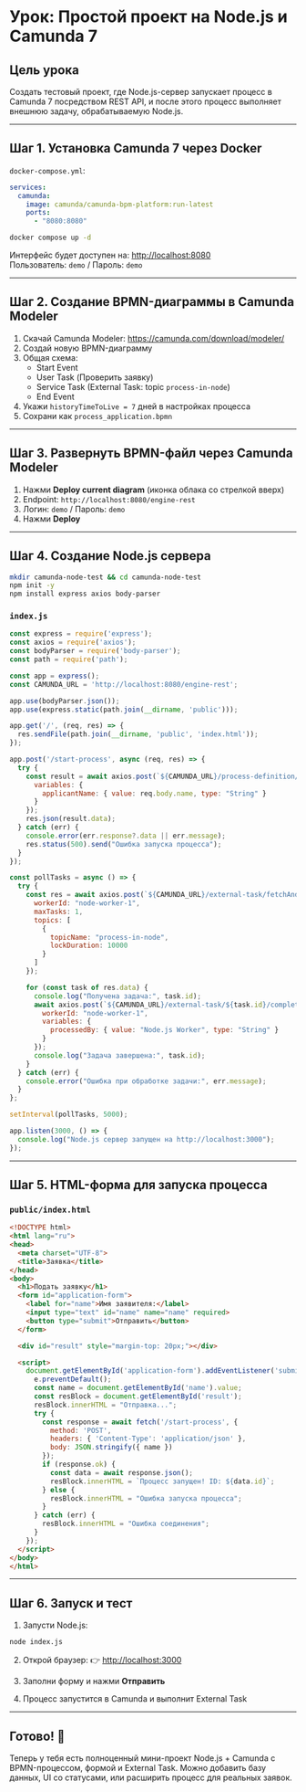 # Урок: Простой проект на Node.js и Camunda 7

## Цель урока

Создать тестовый проект, где Node.js-сервер запускает процесс в Camunda 7 посредством REST API, и после этого процесс выполняет внешнюю задачу, обрабатываемую Node.js.

---

## Шаг 1. Установка Camunda 7 через Docker

`docker-compose.yml`:

```yaml
services:
  camunda:
    image: camunda/camunda-bpm-platform:run-latest
    ports:
      - "8080:8080"
```

```bash
docker compose up -d
```

Интерфейс будет доступен на: <http://localhost:8080>  
Пользователь: `demo` / Пароль: `demo`

---

## Шаг 2. Создание BPMN-диаграммы в Camunda Modeler

1. Скачай Camunda Modeler: <https://camunda.com/download/modeler/>
2. Создай новую BPMN-диаграмму
3. Общая схема:
   - Start Event
   - User Task (Проверить заявку)
   - Service Task (External Task: topic `process-in-node`)
   - End Event
4. Укажи `historyTimeToLive = 7` дней в настройках процесса
5. Сохрани как `process_application.bpmn`

---

## Шаг 3. Развернуть BPMN-файл через Camunda Modeler

1. Нажми **Deploy current diagram** (иконка облака со стрелкой вверх)
2. Endpoint: `http://localhost:8080/engine-rest`
3. Логин: `demo` / Пароль: `demo`
4. Нажми **Deploy**

---

## Шаг 4. Создание Node.js сервера

```bash
mkdir camunda-node-test && cd camunda-node-test
npm init -y
npm install express axios body-parser
```

### `index.js`

```js
const express = require('express');
const axios = require('axios');
const bodyParser = require('body-parser');
const path = require('path');

const app = express();
const CAMUNDA_URL = 'http://localhost:8080/engine-rest';

app.use(bodyParser.json());
app.use(express.static(path.join(__dirname, 'public')));

app.get('/', (req, res) => {
  res.sendFile(path.join(__dirname, 'public', 'index.html'));
});

app.post('/start-process', async (req, res) => {
  try {
    const result = await axios.post(`${CAMUNDA_URL}/process-definition/key/process_application/start`, {
      variables: {
        applicantName: { value: req.body.name, type: "String" }
      }
    });
    res.json(result.data);
  } catch (err) {
    console.error(err.response?.data || err.message);
    res.status(500).send("Ошибка запуска процесса");
  }
});

const pollTasks = async () => {
  try {
    const res = await axios.post(`${CAMUNDA_URL}/external-task/fetchAndLock`, {
      workerId: "node-worker-1",
      maxTasks: 1,
      topics: [
        {
          topicName: "process-in-node",
          lockDuration: 10000
        }
      ]
    });

    for (const task of res.data) {
      console.log("Получена задача:", task.id);
      await axios.post(`${CAMUNDA_URL}/external-task/${task.id}/complete`, {
        workerId: "node-worker-1",
        variables: {
          processedBy: { value: "Node.js Worker", type: "String" }
        }
      });
      console.log("Задача завершена:", task.id);
    }
  } catch (err) {
    console.error("Ошибка при обработке задачи:", err.message);
  }
};

setInterval(pollTasks, 5000);

app.listen(3000, () => {
  console.log("Node.js сервер запущен на http://localhost:3000");
});
```

---

## Шаг 5. HTML-форма для запуска процесса

### `public/index.html`

```html
<!DOCTYPE html>
<html lang="ru">
<head>
  <meta charset="UTF-8">
  <title>Заявка</title>
</head>
<body>
  <h1>Подать заявку</h1>
  <form id="application-form">
    <label for="name">Имя заявителя:</label>
    <input type="text" id="name" name="name" required>
    <button type="submit">Отправить</button>
  </form>

  <div id="result" style="margin-top: 20px;"></div>

  <script>
    document.getElementById('application-form').addEventListener('submit', async (e) => {
      e.preventDefault();
      const name = document.getElementById('name').value;
      const resBlock = document.getElementById('result');
      resBlock.innerHTML = "Отправка...";
      try {
        const response = await fetch('/start-process', {
          method: 'POST',
          headers: { 'Content-Type': 'application/json' },
          body: JSON.stringify({ name })
        });
        if (response.ok) {
          const data = await response.json();
          resBlock.innerHTML = `Процесс запущен! ID: ${data.id}`;
        } else {
          resBlock.innerHTML = "Ошибка запуска процесса";
        }
      } catch (err) {
        resBlock.innerHTML = "Ошибка соединения";
      }
    });
  </script>
</body>
</html>
```

---

## Шаг 6. Запуск и тест

1. Запусти Node.js:

```bash
node index.js
```

2. Открой браузер:
👉 <http://localhost:3000>

3. Заполни форму и нажми **Отправить**

4. Процесс запустится в Camunda и выполнит External Task

---

## Готово! 🎉

Теперь у тебя есть полноценный мини-проект Node.js + Camunda с BPMN-процессом, формой и External Task. Можно добавить базу данных, UI со статусами, или расширить процесс для реальных заявок.
